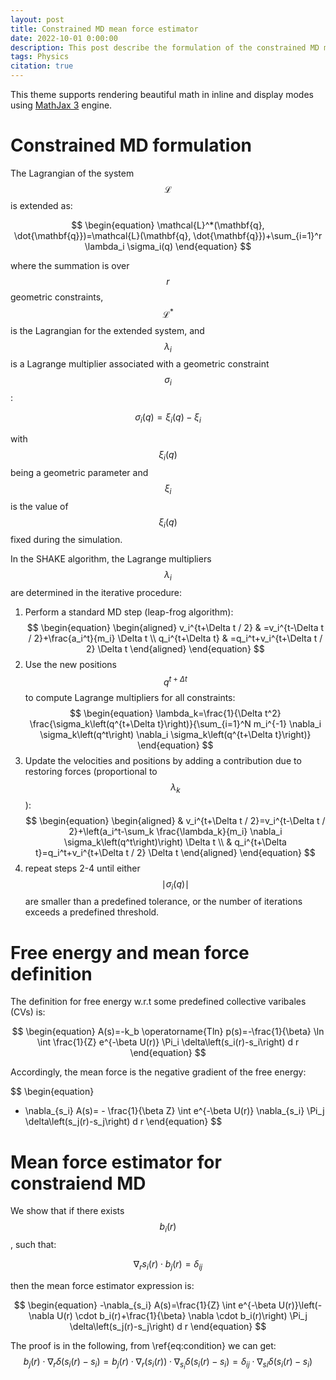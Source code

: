 ```yaml
---
layout: post
title: Constrained MD mean force estimator
date: 2022-10-01 0:00:00
description: This post describe the formulation of the constrained MD mean force estimator.
tags: Physics
citation: true
---
```


This theme supports rendering beautiful math in inline and display modes using [MathJax 3](https://www.mathjax.org/) engine.

# Constrained MD formulation

The Lagrangian of the system $$\mathcal{L}$$ is extended as:

$$
\begin{equation}
\mathcal{L}^*(\mathbf{q}, \dot{\mathbf{q}})=\mathcal{L}(\mathbf{q}, \dot{\mathbf{q}})+\sum_{i=1}^r \lambda_i \sigma_i(q)
\end{equation}
$$

where the summation is over $$r$$ geometric constraints, $$\mathcal{L}^*$$ is the Lagrangian for the extended system, and $$\lambda_i$$ is a Lagrange multiplier associated with a geometric constraint $$\sigma_i$$:

$$
\begin{equation}
\sigma_i(q)=\xi_i(q)-\xi_i
\end{equation}
$$

with $$\xi_i(q)$$ being a geometric parameter and $$\xi_i$$ is the value of $$\xi_i(q)$$ fixed during the simulation.

In the SHAKE algorithm, the Lagrange multipliers $$\lambda_i$$ are determined in the iterative procedure:

1. Perform a standard MD step (leap-frog algorithm):
   $$
   \begin{equation}
   \begin{aligned}
   v_i^{t+\Delta t / 2} & =v_i^{t-\Delta t / 2}+\frac{a_i^t}{m_i} \Delta t \\
   q_i^{t+\Delta t} & =q_i^t+v_i^{t+\Delta t / 2} \Delta t
   \end{aligned}
   \end{equation}
   $$
2. Use the new positions $$q^{t+\Delta t}$$ to compute Lagrange multipliers for all constraints:
   $$
   \begin{equation}
   \lambda_k=\frac{1}{\Delta t^2} \frac{\sigma_k\left(q^{t+\Delta t}\right)}{\sum_{i=1}^N m_i^{-1} \nabla_i \sigma_k\left(q^t\right) \nabla_i \sigma_k\left(q^{t+\Delta t}\right)}
   \end{equation}
   $$
3. Update the velocities and positions by adding a contribution due to restoring forces (proportional to $$\lambda_k$$):
   $$
   \begin{equation}
   \begin{aligned}
   & v_i^{t+\Delta t / 2}=v_i^{t-\Delta t / 2}+\left(a_i^t-\sum_k \frac{\lambda_k}{m_i} \nabla_i \sigma_k\left(q^t\right)\right) \Delta t \\
   & q_i^{t+\Delta t}=q_i^t+v_i^{t+\Delta t / 2} \Delta t
   \end{aligned}
   \end{equation}
   $$
4. repeat steps 2-4 until either $$\mid \sigma_i(q) \mid$$ are smaller than a predefined tolerance, or the number of iterations exceeds a predefined threshold.

# Free energy and mean force definition

The definition for free energy w.r.t some predefined collective varibales (CVs) is:

$$
\begin{equation}
A(s)=-k_b \operatorname{Tln} p(s)=-\frac{1}{\beta} \ln \int \frac{1}{Z} e^{-\beta U(r)} \Pi_i \delta\left(s_i(r)-s_i\right) d r
\end{equation}
$$

Accordingly, the mean force is the negative gradient of the free energy:

$$
\begin{equation}
- \nabla_{s_i} A(s)= - \frac{1}{\beta Z} \int e^{-\beta U(r)} \nabla_{s_i} \Pi_j \delta\left(s_j(r)-s_j\right) d r
\end{equation}
$$

# Mean force estimator for constraiend MD

We show that if there exists $$b_i(r)$$, such that:

$$
\begin{equation}
\label{eq:condition}
\nabla_r s_i(r) \cdot b_j(r)=\delta_{i j}
\end{equation}
$$

then the mean force estimator expression is:

$$
\begin{equation}
-\nabla_{s_i} A(s)=\frac{1}{Z} \int e^{-\beta U(r)}\left(-\nabla U(r) \cdot b_i(r)+\frac{1}{\beta} \nabla \cdot b_i(r)\right) \Pi_j \delta\left(s_j(r)-s_j\right) d r
\end{equation}
$$

The proof is in the following, from \ref{eq:condition} we can get:
$$
\begin{equation}
b_j(r) \cdot \nabla_r \delta\left(s_i(r)-s_i\right)=b_j(r) \cdot \nabla_r\left(s_i(r)\right) \cdot \nabla_{s_i} \delta\left(s_i(r)-s_i\right)=\delta_{i j} \cdot \nabla_{s i} \delta\left(s_i(r)-s_i\right)
\end{equation}
$$
